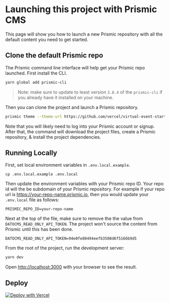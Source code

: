 # Launching this project with Prismic CMS

This page will show you how to launch a new Prismic repository with all the default content you need to get started.

## Clone the default Prismic repo

The Prismic command line interface will help get your Prismic repo launched. First install the CLI.

```bash
yarn global add prismic-cli
```

> Note: make sure to update to least version `3.8.4` of the `prismic-cli` if you already have it installed on your machine.

Then you can clone the project and launch a Prismic repository.

```bash
prismic theme --theme-url https://github.com/vercel/virtual-event-starter-kit/archive/main.zip --conf lib/cms-providers/prismic/README.md --custom-types lib/cms-providers/prismic/custom_types --documents lib/cms-providers/prismic/documents
```

Note that you will likely need to log into your Prismic account or signup. After that, the command will download the project files, create a Prismic repository, & install the project dependencies.

## Running Locally

First, set local environment variables in `.env.local.example`.

```
cp .env.local.example .env.local
```

Then update the environment variables with your Prismic repo ID. Your repo id will the be subdomain of your Prismic repository. For example if your repo url is https://your-repo-name.prismic.io, then you would update your `.env.local` file as follows:

```
PRISMIC_REPO_ID=your-repo-name
```

Next at the top of the file, make sure to remove the the value from `DATOCMS_READ_ONLY_API_TOKEN`. The project won't source the content from Prismic until this has been done.

```
DATOCMS_READ_ONLY_API_TOKEN=94e0fe80494eefb3508d6f5166b9d5
```

From the root of the project, run the development server:

```bash
yarn dev
```

Open [http://localhost:3000](http://localhost:3000) with your browser to see the result.

## Deploy

[![Deploy with Vercel](https://vercel.com/button)](https://vercel.com/new/git/external?repository-url=https%3A%2F%2Fgithub.com%2Fvercel%2Fvirtual-event-starter-kit&project-name=virtual-event-starter-kit&repository-name=virtual-event-starter-kit&demo-title=Virtual%20Event%20Starter%20Kit&demo-description=Jumpstart%20your%20virtual%20event%20and%20scale%20to%20any%20size%20with%20Next.js%20and%20Vercel.&demo-url=https%3A%2F%2Fdemo.vercel.events%2F&demo-image=https%3A%2F%2Fdemo.vercel.events%2Fdeploy.png&env=PRISMIC_REPO_ID,PRISMIC_ACCESS_TOKEN)
